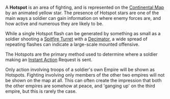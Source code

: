 A **Hotspot** is an area of fighting, and is represented on the
[Continental Map](../etc/Continental_Map.md) by an animated yellow star. The
presence of Hotspot stars are one of the main ways a soldier can gain
information on where enemy forces are, and how active and numerous they are
likely to be.

While a single Hotspot flash can be generated by something as small as a soldier
shooting a [Spitfire Turret](../weapons/Adaptive_Construction_Engine.md) with a
[Decimator](../weapons/Decimator.md), a wide spread of repeating flashes can
indicate a large-scale mounted offensive.

The Hotspots are the primary method used to determine where a soldier making an
[Instant Action](Instant_Action.md) Request is sent.

Only action involving troops of a soldier's own Empire will be shown as
Hotspots. Fighting involving only members of the other two empires will not be
shown on the map at all. This can often create the impression that both the
other empires are somehow at peace, and 'ganging up' on the third empire, but
this is rarely the case.

<!--[category:Terminology](category:Terminology.md)-->
